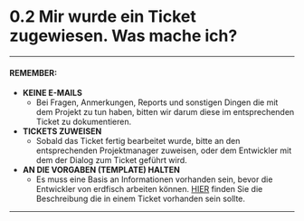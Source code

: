 # 0.2 Mir wurde ein Ticket zugewiesen. Was mache ich?

---

#### **REMEMBER:**

* **KEINE E-MAILS** 
  * Bei Fragen, Anmerkungen, Reports und sonstigen Dingen die mit dem Projekt zu tun haben, bitten wir darum diese im entsprechenden Ticket zu dokumentieren. 
* **TICKETS ZUWEISEN**
  * Sobald das Ticket fertig bearbeitet wurde, bitte an den entsprechenden Projektmanager zuweisen, oder dem Entwickler mit dem der Dialog zum Ticket geführt wird.
* **AN DIE VORGABEN \(TEMPLATE\) HALTEN**
  * Es muss eine Basis an Informationen vorhanden sein, bevor die Entwickler von erdfisch arbeiten können. [HIER](/chapter1/felder-und-deren-bedeutung/34-beschreibung.md) finden Sie die Beschreibung die in einem Ticket vorhanden sein sollte.

---



